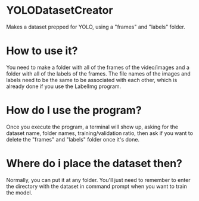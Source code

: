 # YOLODatasetCreator
Makes a dataset prepped for YOLO, using a "frames" and "labels" folder.

# How to use it?
You need to make a folder with all of the frames of the video/images and a folder with all of the labels of the frames.
The file names of the images and labels need to be the same to be associated with each other, which is already done if you use the LabelImg program.

# How do I use the program?
Once you execute the program, a terminal will show up, asking for the dataset name, folder names, training/validation ratio, then ask if you want to delete the "frames" and "labels" folder once it's done.

# Where do i place the dataset then?
Normally, you can put it at any folder. You'll just need to remember to enter the directory with the dataset in command prompt when you want to train the model.
